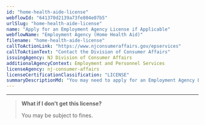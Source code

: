 ```yaml
---
id: "home-health-aide-license"
webflowId: "641370d2139a73fe804e07b5"
urlSlug: "home-health-aide-license"
name: "Apply for an Employment Agency License if Applicable"
webflowName: "Employment Agency (Home Health Aid)"
filename: "home-health-aide-license"
callToActionLink: "https://www.njconsumeraffairs.gov/epservices"
callToActionText: "Contact the Division of Consumer Affairs"
issuingAgency: NJ Division of Consumer Affairs
additionalAgencyContext: Employment and Personnel Services
licenseAgency: nj-consumer-affairs
licenseCertificationClassification: "LICENSE"
summaryDescriptionMd: "You may need to apply for an Employment Agency License prior to offering caregiving services. You will need to speak with a New Jersey Employment and Personnel Services representative to determine if this license is necessary."
---
```


---

> **What if I don't get this license?**
>
> You may be subject to fines.
